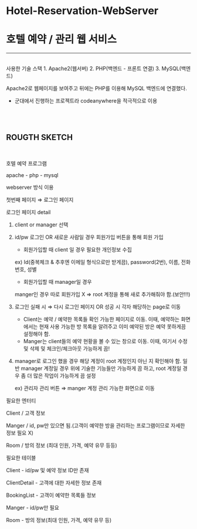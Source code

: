 # Hotel-Reservation-WebServer
# 호텔 예약 / 관리 웹 서비스
---
<br>
사용한 기술 스택 
1. Apache2(웹서버)
2. PHP(백엔드 - 프론트 연결)
3. MySQL(백엔드)



Apache2로 웹페이지를 보여주고 뒤에는 PHP를 이용해 MySQL 백엔드에 연결했다.
* 군대에서 진행하는 프로젝트라 codeanywhere을 적극적으로 이용

<br>
<br>

## ROUGTH SKETCH

<br>

호텔 예약 프로그램

apache - php - mysql 

webserver 방식 이용

첫번째 페이지 ⇒ 로그인 페이지

로그인 페이지 detail

1. client or manager 선택 
2. id/pw 로그인 OR 새로운 사람일 경우 회원가입 버튼을 통해 회원 가입
    - 회원가입할 때 client 일 경우 필요한 개인정보 수집

    ex) Id(중복체크 & 추후엔 이메일 형식으로만 받게끔), password(2번), 이름, 전화번호, 성별

    - 회원가입할 때 manager일 경우

    manger인 경우 따로 회원가입 X ⇒ root 계정을 통해 새로 추가해줘야 함.(보안!!!)

3. 로그인 실패 시 ⇒ 다시 로그인 페이지 OR 성공 시 각자 해당하는 page로 이동
    - Client는 예약 / 예약한 목록들 확인 가능한 페이지로 이동. 이때, 예약하는 화면에서는 현재 사용 가능한 방 목록을 알려주고 이미 예약된 방은 예약 못하게끔 설정해야 함.
    - Manger는 client들의 예약 현황을 볼 수 있는 창으로 이동. 이때, 여기서 수정 및 삭제 및 체크인/체크아웃 가능하게 끔!
4. manager로 로그인 했을 경우 해당 계정이 root 계정인지 아닌 지 확인해야 함. 일반 manager 계정일 경우 위에 기술한 기능들만 가능하게 끔 하고, root 계정일 경우 좀 더 많은 작업이 가능하게 끔 설정

    ex) 관리자 관리 버튼 ⇒ manger 계정 관리 가능한 화면으로 이동

필요한 엔터티

Client / 고객 정보

Manger / id, pw만 있으면 됨.(고객이 예약한 방을 관리하는 프로그램이므로 자세한 정보 필요 X)

Room / 방의 정보 (최대 인원, 가격, 예약 유무 등등) 

필요한 테이블

Client - id/pw 및 예약 정보 ID만 존재

ClientDetail - 고객에 대한 자세한 정보 존재

BookingList - 고객이 예약한 목록들 정보

Manger - id/pw만 필요

Room - 방의 정보(최대 인원, 가격, 예약 유무 등)
